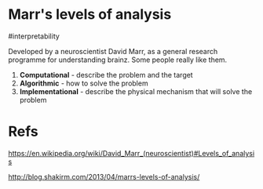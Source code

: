 # Marr's levels of analysis

#interpretability

Developed by a neuroscientist David Marr, as a general research programme for understanding brainz. Some people really like them.

1. **Computational** - describe the problem and the target
2. **Algorithmic** - how to solve the problem
3. **Implementational** - describe the physical mechanism that will solve the problem

# Refs

https://en.wikipedia.org/wiki/David_Marr_(neuroscientist)#Levels_of_analysis

http://blog.shakirm.com/2013/04/marrs-levels-of-analysis/